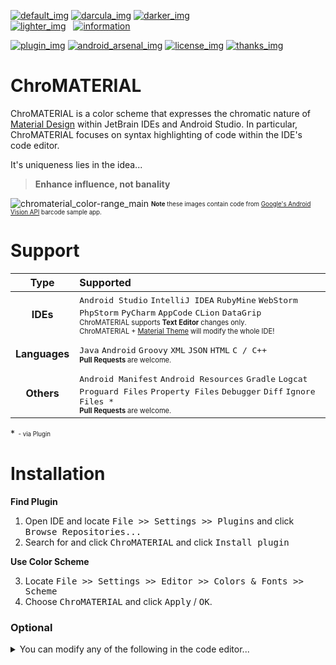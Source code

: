 <!-- ===================== Badges ========================= -->

[![default_img]][readme]
[![darcula_img]][readme] 
[![darker_img]][readme] <br>
[![lighter_img]][readme] &nbsp; 
[![information]][statuses]

[![plugin_img]][plugin_link] 
[![android_arsenal_img]][android_arsenal_link] 
[![license_img]][license_link] 
[![thanks_img]][thanks_link]

<!-- ===================== Content ========================= -->

# ChroMATERIAL
ChroMATERIAL is a color scheme that expresses the chromatic nature of [Material Design][material] within JetBrain IDEs and Android Studio. In particular, ChroMATERIAL focuses on syntax highlighting of code within the IDE's code editor. 

It's uniqueness lies in the idea...

> **Enhance influence, not banality**

![chromaterial_color-range_main][latest_img_normal]
<sub><sup>**Note** these images contain code from [Google's Android Vision API][android-vision] barcode sample app. </sup></sub>

# Support

| Type          | Supported |
| :-----------: | :-------- |
| **IDEs**      | <kbd>Android Studio</kbd> <kbd>IntelliJ IDEA</kbd> <kbd> RubyMine</kbd> <kbd>WebStorm</kbd> <kbd>PhpStorm</kbd> <kbd>PyCharm</kbd> <kbd>AppCode</kbd> <kbd>CLion</kbd> <kbd>DataGrip</kbd> <br><sub><sup>ChroMATERIAL supports **Text Editor** changes only. <br>ChroMATERIAL + [Material Theme][chris-rm_theme] will modify the whole IDE!</sup></sub> |
|||
| **Languages** | <kbd>Java</kbd> <kbd>Android</kbd> <kbd>Groovy</kbd> <kbd>XML</kbd> <kbd>JSON</kbd> <kbd>HTML</kbd> <kbd>C / C++</kbd> <br><sub><sup>**Pull Requests** are welcome.</sup></sub> |
|||
| **Others**    | <kbd>Android Manifest</kbd> <kbd>Android Resources</kbd> <kbd>Gradle</kbd> <kbd>Logcat</kbd> <kbd>Proguard Files</kbd> <kbd>Property Files</kbd> <kbd>Debugger</kbd> <kbd>Diff</kbd> <kbd>Ignore Files *</kbd> <br><sub><sup>**Pull Requests** are welcome.</sup></sub> |

*<sub><sup>&nbsp; - via Plugin</sup></sub>

<!-- ========================================================== -->
# Installation

**Find Plugin**
 1. Open IDE and locate <kbd>File >> Settings >> Plugins</kbd> and click <kbd>Browse Repositories...</kbd>
 2. Search for and click <kbd>ChroMATERIAL</kbd> and click <kbd>Install plugin</kbd>

**Use Color Scheme** 

 3. Locate <kbd>File >> Settings >> Editor >> Colors & Fonts >> Scheme</kbd> 
 4. Choose <kbd>ChroMATERIAL</kbd> and click <kbd>Apply</kbd> / <kbd>OK</kbd>.

### Optional

<details>
<summary>You can modify any of the following in the code editor...</summary>

 - **font type** to your preference
 - **syntax highlighting** further to fit your particular tastes.

</details>

 

<!-- ===================== References ========================= -->

<!-- * * images * * -->

<!-- Basic -->
[yes]: https://cloud.githubusercontent.com/assets/8707125/10560554/6e30a660-7549-11e5-95ec-a07b0c049339.png
[no]: https://cloud.githubusercontent.com/assets/8707125/10560555/7263eddc-7549-11e5-8939-bfd2d6141f11.png
[information]: https://cloud.githubusercontent.com/assets/8707125/12080665/ebdfd2a0-b2a4-11e5-9419-53b5c41874d5.png 
               "View meanings"

<!-- Latest Version -->
[latest_img_normal]: https://cloud.githubusercontent.com/assets/8707125/12482832/27668d52-c095-11e5-89e9-01bb67e65aba.PNG

<!-- v1.2 -->
[v1.2_img_normal]: #

<!-- v1.1 -->
[v1.1_img_normal]: https://cloud.githubusercontent.com/assets/8707125/12482832/27668d52-c095-11e5-89e9-01bb67e65aba.PNG

<!-- v1.0 -->
[v1.0_img_normal]: https://cloud.githubusercontent.com/assets/8707125/10559945/814a770c-7536-11e5-99d4-efd4d03ea3f5.PNG
[v1.0_img_range]: https://cloud.githubusercontent.com/assets/8707125/10559946/814af8bc-7536-11e5-8666-102db39305f0.PNG

<!-- * * links * * -->
[material]: http://www.google.co.kr/design/spec/material-design/introduction.html#
[android-vision]: https://github.com/googlesamples/android-vision
[chris-rm]: https://github.com/ChrisRM
[chris-rm_theme]: https://github.com/ChrisRM/material-theme-jetbrains

<!-- * * files * * -->
[jar]: ChroMATERIAL/ChroMATERIAL.jar
[readme]: README.md
[statuses]: STATUS.md

<!-- * * badges * * -->
[plugin_img]: https://img.shields.io/badge/JetBrain_Plugin_Repository-7998-green.svg?style=flat-square
[plugin_link]: https://plugins.jetbrains.com/plugin/7998

[android_arsenal_img]: https://img.shields.io/badge/Android%20Arsenal-3936-green.svg?style=flat-square
[android_arsenal_link]: https://android-arsenal.com/details/1/3936

[license_img]: https://img.shields.io/badge/License-MIT-blue.svg?style=flat-square
[license_link]: LICENSE

[default_img]: https://img.shields.io/badge/Default_Color_Scheme-In_Progress-green.svg?style=flat-square
[darcula_img]: https://img.shields.io/badge/Darcula--compatible_Color_Scheme-In_Progress-green.svg?style=flat-square
[darker_img]: https://img.shields.io/badge/Darker_Color_Scheme-In_Progress-green.svg?style=flat-square
[lighter_img]: https://img.shields.io/badge/Lighter_Color_Scheme-Future-red.svg?style=flat-square

[thanks_img]: https://img.shields.io/badge/Special_Thanks-3-blue.svg?style=flat-square
[thanks_link]: THANKS.md
